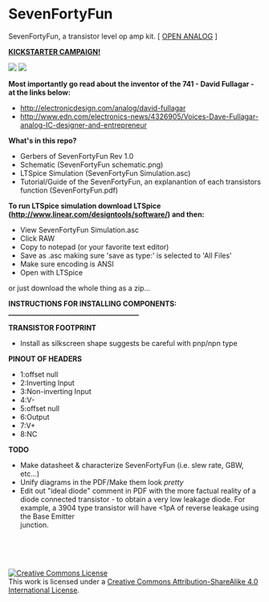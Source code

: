 SevenFortyFun
=============

SevenFortyFun, a transistor level op amp kit. [ <a href="http://openanalog.brace.io">OPEN ANALOG</a> ]

<b><a href="https://www.kickstarter.com/projects/1208645775/open-analog">KICKSTARTER CAMPAIGN!</a></b>

<img src="https://d2isyty7gbnm74.cloudfront.net/unsafe/276x276/square-production.s3.amazonaws.com/files/15bd0d0352ecbeb635dc87a63bf17537/original.jpeg">

<img src="https://acrobotic.com/media/catalog/product/cache/1/image/650x/040ec09b1e35df139433887a97daa66f/a/i/ai_acr00004_iso.jpg">

<b>Most importantly go read about the inventor of the 741 - David Fullagar - at the links below: </b>
  - http://electronicdesign.com/analog/david-fullagar
  - http://www.edn.com/electronics-news/4326905/Voices-Dave-Fullagar-analog-IC-designer-and-entrepreneur

<b>What's in this repo?</b>
  - Gerbers of SevenFortyFun Rev 1.0
  - Schematic (SevenFortyFun schematic.png)
  - LTSpice Simulation (SevenFortyFun Simulation.asc)
  - Tutorial/Guide of the SevenFortyFun, an explanantion of each transistors function (SevenFortyFun.pdf)

<b>To run LTSpice simulation download LTSpice (http://www.linear.com/designtools/software/) and then:</b>

  - View SevenFortyFun Simulation.asc
  - Click RAW
  - Copy to notepad (or your favorite text editor)
  - Save as .asc making sure 'save as type:' is selected to 'All Files'
  - Make sure encoding is ANSI
  - Open with LTSpice
  
or just download the whole thing as a zip...




<b>   INSTRUCTIONS FOR INSTALLING COMPONENTS: </b><br>
<b>   _______________________________________ </b>

<b> TRANSISTOR FOOTPRINT </b>
  - Install as silkscreen shape suggests be careful with pnp/npn type 

<b> PINOUT OF HEADERS </b>

  - 1:offset null
  - 2:Inverting Input
  - 3:Non-inverting Input
  - 4:V-
  - 5:offset null
  - 6:Output
  - 7:V+
  - 8:NC

<b>TODO</b>
  - Make datasheet & characterize SevenFortyFun (i.e. slew rate, GBW, etc...)
  - Unify diagrams in the PDF/Make them look <i>pretty</i>
  - Edit out "ideal diode" comment in PDF with the more factual reality of a diode connected transistor - to obtain a very     low leakage diode. For example, a 3904 type transistor will have <1pA of reverse leakage using the Base Emitter     
    junction.
  
 
<br>
<br>
<br>

<a rel="license" href="http://creativecommons.org/licenses/by-sa/4.0/"><img alt="Creative Commons License" style="border-width:0" src="https://i.creativecommons.org/l/by-sa/4.0/88x31.png" /></a><br />This work is licensed under a <a rel="license" href="http://creativecommons.org/licenses/by-sa/4.0/">Creative Commons Attribution-ShareAlike 4.0 International License</a>.
